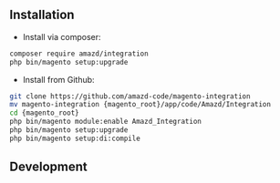 ## Installation

- Install via composer:

```sh
composer require amazd/integration
php bin/magento setup:upgrade
```

- Install from Github:
```sh
git clone https://github.com/amazd-code/magento-integration
mv magento-integration {magento_root}/app/code/Amazd/Integration
cd {magento_root}
php bin/magento module:enable Amazd_Integration
php bin/magento setup:upgrade
php bin/magento setup:di:compile
```

## Development
